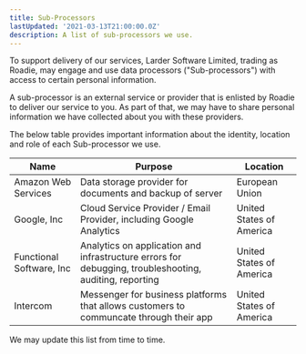 ```yaml
---
title: Sub-Processors
lastUpdated: '2021-03-13T21:00:00.0Z'
description: A list of sub-processors we use.
---
```


To support delivery of our services, Larder Software Limited, trading as Roadie, may engage and use data processors ("Sub-processors") with access to certain personal information.

A sub-processor is an external service or provider that is enlisted by Roadie to deliver our service to you. As part of that, we may have to share personal information we have collected about you with these providers.

The below table provides important information about the identity, location and role of each Sub-processor we use.

| Name                     | Purpose                                                                                                | Location                 |
| ------------------------ | ------------------------------------------------------------------------------------------------------ | ------------------------ |
| Amazon Web Services      | Data storage provider for documents and backup of server                                               | European Union           |
| Google, Inc              | Cloud Service Provider / Email Provider, including Google Analytics                                    | United States of America |
| Functional Software, Inc | Analytics on application and infrastructure errors for debugging, troubleshooting, auditing, reporting | United States of America |
| Intercom                 | Messenger for business platforms that allows customers to communcate through their app                 | United States of America |

We may update this list from time to time.
